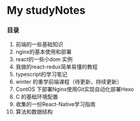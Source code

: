 #  My studyNotes

### 目录

1. 前端的一些基础知识
2. nginx的基本使用和部署
3. react的一些小dom 实例
4. 我做的react-redux简单易懂的教程
5. typescript的学习笔记
6. winter 的重学前端课程（待更新，持续更新）
7. ContOS 下部署Nginx使用Git实现自动化部署Hexo
8. C 的基础环境配置
9. 收集的一份React-Native学习指南
10. 算法和数据结构

